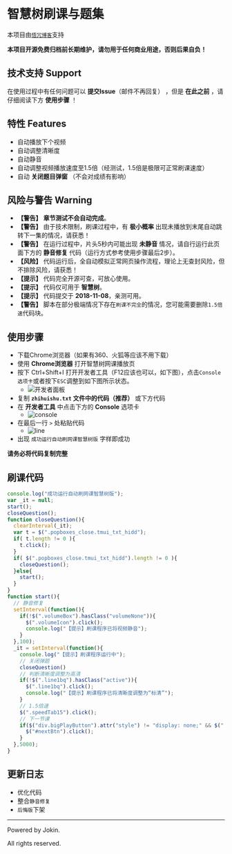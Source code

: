 # 智慧树刷课与题集

本项目由[`悟冗博客`](https://wr.twocola.com)支持

**本项目开源免费归档前长期维护，请勿用于任何商业用途，否则后果自负！**

## 技术支持 Support

在使用过程中有任何问题可以 **提交Issue**（邮件不再回复） ，但是 **在此之前** ，请仔细阅读下方 **使用步骤** ！

## 特性 Features

- 自动播放下个视频
- 自动调整清晰度
- 自动静音
- 自动调整视频播放速度至1.5倍（经测试，1.5倍是极限可正常刷课速度）
- 自动 **关闭题目弹窗** （不会对成绩有影响）

## 风险与警告 Warning

- **【警告】** **章节测试不会自动完成**。
- **【警告】** 由于技术限制，刷课过程中，有 **极小概率** 出现未播放到末尾自动跳转下一集的情况，请获悉！
- **【警告】** 在运行过程中，片头5秒内可能出现 **未静音** 情况，请自行运行此页面下方的 **静音修复** 代码（运行方式参考使用步骤最后2步）。
- **【风险】** 代码运行后，全自动模拟正常网页操作流程，理论上无查封风险，但不排除风险，请获悉！
- **【提示】** 代码完全开源可查，可放心使用。
- **【提示】** 代码仅可用于 **智慧树**。
- **【提示】** 代码提交于 **2018-11-08**，亲测可用。
- **【警告】** 脚本在部分极端情况下存在`刷课不完全`的情况，您可能需要删除`1.5倍速`代码块。

## 使用步骤

- 下载Chrome浏览器（如果有360、火狐等应该不用下载）
- 使用 **Chrome浏览器** 打开智慧树网课播放页
- 按下 Ctrl+Shift+I 打开开发者工具（F12应该也可以，如下图），点击`Console选项卡`或者按下`ESC`调整到如下图所示状态。
  - ![开发者面板](./images/d1.png)
- 复制 **`zhihuishu.txt` 文件中的代码（推荐）** 或下方代码
- 在 **开发者工具** 中点击下方的 **Console** 选项卡
  - ![console](./images/console.png)
- 在最后一行 `>` 处粘贴代码
  - ![line](./images/ll.png)
- 出现 `成功运行自动刷网课智慧树版` 字样即成功

**请务必将代码复制完整**

## 刷课代码

``` js
console.log("成功运行自动刷网课智慧树版");
var _it = null;
start();
closeQuestion();
function closeQuestion(){
  clearInterval(_it);
  var t = $(".popboxes_close.tmui_txt_hidd");
  if( t.length != 0 ){
    t.click();
  }
  if( $(".popboxes_close.tmui_txt_hidd").length != 0 ){
    closeQuestion();
  }else{
    start();
  }
}
function start(){
  // 静音修复
  setInterval(function(){
    if(!$(".volumeBox").hasClass("volumeNone")){
      $(".volumeIcon").click();
      console.log("【提示】刷课程序已将视频静音");
    }
  },100);
  _it = setInterval(function(){
    console.log("【提示】刷课程序运行中");
    // 关闭弹题
    closeQuestion()
    // 判断清晰度调整为高清
    if(!$(".line1bq").hasClass("active")){
      $(".line1bq").click();
      console.log("【提示】刷课程序已将清晰度调整为“标清”");
    }
    // 1.5倍速
    $(".speedTab15").click();
    // 下一节课
    if($("div.bigPlayButton").attr("style") != "display: none;" && $(".popboxes_close.tmui_txt_hidd").length === 0 ){
      $("#nextBtn").click();
    }
  },5000);
}

```

## 更新日志

- 优化代码
- 整合`静音修复`
- `后悔版`下架

---

Powered by Jokin.

All rights reserved.
